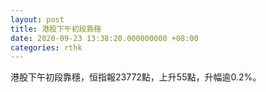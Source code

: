 ```yaml
---
layout: post
title: 港股下午初段靠穩
date: 2020-09-23 13:38:20.000000000 +08:00
categories: rthk
---
```


港股下午初段靠穩，恒指報23772點，上升55點，升幅逾0.2%。
